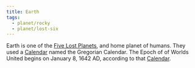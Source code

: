```yaml
---
title: Earth
tags:
  - planet/rocky
  - planet/lost-six
---
```


Earth is one of the [Five Lost Planets](../6-lost-worlds.md), and home planet of humans. They used a [Calendar](../../../event/calendar.md) named the Gregorian Calendar. The Epoch of of Worlds United begins on January 8, 1642 AD, according to that [Calendar](../../../event/calendar.md).
